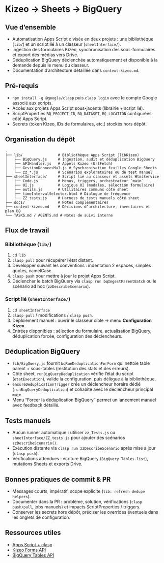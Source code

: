 # Kizeo → Sheets → BigQuery

## Vue d’ensemble
- Automatisation Apps Script divisée en deux projets : une bibliothèque (`lib/`) et un script lié à un classeur (`sheetInterface/`).
- Ingestion des formulaires Kizeo, synchronisation des sous-formulaires et export des médias vers Drive.
- Déduplication BigQuery déclenchée automatiquement et disponible à la demande depuis le menu du classeur.
- Documentation d’architecture détaillée dans `context-kizeo.md`.

## Pré-requis
- `npm install -g @google/clasp` puis `clasp login` avec le compte Google associé aux scripts.
- Accès aux projets Apps Script sous-jacents (librairie + script lié).
- ScriptProperties `BQ_PROJECT_ID`, `BQ_DATASET`, `BQ_LOCATION` configurées côté Apps Script.
- Secrets (token Kizeo, IDs de formulaires, etc.) stockés hors dépôt.

## Organisation du dépôt
```
.
├── lib/                # Bibliothèque Apps Script (libKizeo)
│   ├── BigQuery.js     # Ingestion, audit et déduplication BigQuery
│   ├── APIHandler.js   # Appels Kizeo (UrlFetch)
│   ├── GestionDonneesMaJ.js # Synchronisation feuilles Google Sheets
│   └── zz_*.js         # Scénarios exploratoires ou de test manuel
├── sheetInterface/     # Script lié au classeur et assets HtmlService
│   ├── Code.js         # Menus, triggers, orchestrateur `main`
│   ├── UI.js           # Logique UI (modales, sélection formulaire)
│   ├── outils.js       # Utilitaires communs côté sheet
│   ├── timeIntervalSelector.html # Dialogue de fréquence
│   └── ZZ_tests.js     # Harness de tests manuels côté sheet
├── docs/               # Notes complémentaires
├── context-kizeo.md    # Décisions d’architecture, inventaires et plan BQ
└── TASKS.md / AGENTS.md # Notes de suivi interne
```

## Flux de travail
### Bibliothèque (`lib/`)
1. `cd lib`
2. `clasp pull` pour récupérer l’état distant.
3. Développer suivant les conventions : indentation 2 espaces, simples quotes, camelCase.
4. `clasp push` pour mettre à jour le projet Apps Script.
5. Déclencher le batch BigQuery via `clasp run bqIngestParentBatch` ou le scénario ad hoc (`zzDescribeScenario`).

### Script lié (`sheetInterface/`)
1. `cd sheetInterface`
2. `clasp pull` / modifications / `clasp push`.
3. Déploiement manuel : ouvrir le classeur cible → menu **Configuration Kizeo**.
4. Entrées disponibles : sélection du formulaire, actualisation BigQuery, déduplication forcée, configuration des déclencheurs.

## Déduplication BigQuery
- `lib/BigQuery.js` fournit `bqRunDeduplicationForForm` qui nettoie table parent + sous-tables (restitution des stats et des erreurs).
- Côté sheet, `runBigQueryDeduplication` vérifie l’état du script (`etatExecution`), valide la configuration, puis délègue à la bibliothèque.
- `ensureDeduplicationTrigger` crée un déclencheur horaire dédié (`runBigQueryDeduplication`) et cohabite avec le déclencheur principal `main`.
- Menu “Forcer la déduplication BigQuery” permet un lancement manuel avec feedback détaillé.

## Tests manuels
- Aucun runner automatique : utiliser `zz_Tests.js` ou `sheetInterface/ZZ_tests.js` pour ajouter des scénarios `zzDescribeScenario()`.
- Exécution distante via `clasp run zzDescribeScenario` après mise à jour (`clasp push`).
- Vérifications attendues : écriture BigQuery (`BigQuery.Tables.list`), mutations Sheets et exports Drive.

## Bonnes pratiques de commit & PR
- Messages courts, impératif, scope explicite (`lib: refresh dedupe helpers`).
- Documenter dans la PR : problème, solution, vérifications (`clasp push/pull`, jobs manuels) et impacts ScriptProperties / triggers.
- Conserver les secrets hors dépôt, préciser les overrides éventuels dans les onglets de configuration.

## Ressources utiles
- [Apps Script + clasp](https://developers.google.com/apps-script/guides/clasp)
- [Kizeo Forms API](https://www.kizeoforms.com/fr/api-rest-version-3/)
- [BigQuery Tables API](https://cloud.google.com/bigquery/docs/reference/rest/v2/tables)
